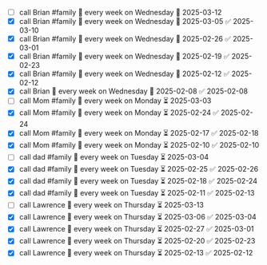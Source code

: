 - [ ] call Brian #family 🔁 every week on Wednesday 📅 2025-03-12
- [x] call Brian #family 🔁 every week on Wednesday 📅 2025-03-05 ✅ 2025-03-10
- [x] call Brian #family 🔁 every week on Wednesday 📅 2025-02-26 ✅ 2025-03-01
- [x] call Brian #family 🔁 every week on Wednesday 📅 2025-02-19 ✅ 2025-02-23
- [x] call Brian #family 🔁 every week on Wednesday 📅 2025-02-12 ✅ 2025-02-12
- [x] call Brian 🔁 every week on Wednesday 📅 2025-02-08 ✅ 2025-02-08
- [ ] call Mom #family 🔁 every week on Monday ⏳ 2025-03-03
- [x] call Mom #family 🔁 every week on Monday ⏳ 2025-02-24 ✅ 2025-02-24
- [x] call Mom #family 🔁 every week on Monday ⏳ 2025-02-17 ✅ 2025-02-18
- [x] call Mom #family 🔁 every week on Monday ⏳ 2025-02-10 ✅ 2025-02-10
- [ ] call dad #family 🔁 every week on Tuesday ⏳ 2025-03-04
- [x] call dad #family 🔁 every week on Tuesday ⏳ 2025-02-25 ✅ 2025-02-26
- [x] call dad #family 🔁 every week on Tuesday ⏳ 2025-02-18 ✅ 2025-02-24
- [x] call dad #family 🔁 every week on Tuesday ⏳ 2025-02-11 ✅ 2025-02-13
- [ ] call Lawrence 🔁 every week on Thursday ⏳ 2025-03-13
- [x] call Lawrence 🔁 every week on Thursday ⏳ 2025-03-06 ✅ 2025-03-04
- [x] call Lawrence 🔁 every week on Thursday ⏳ 2025-02-27 ✅ 2025-03-01
- [x] call Lawrence 🔁 every week on Thursday ⏳ 2025-02-20 ✅ 2025-02-23
- [x] call Lawrence 🔁 every week on Thursday ⏳ 2025-02-13 ✅ 2025-02-12